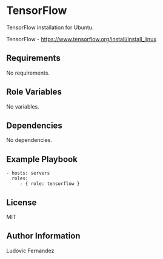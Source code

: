 # TensorFlow

TensorFlow installation for Ubuntu.

TensorFlow - https://www.tensorflow.org/install/install_linux

## Requirements

No requirements.

## Role Variables

No variables.

## Dependencies

No dependencies.

## Example Playbook

```
- hosts: servers
  roles:
     - { role: tensorflow }
```

## License

MIT

## Author Information

Ludovic Fernandez
